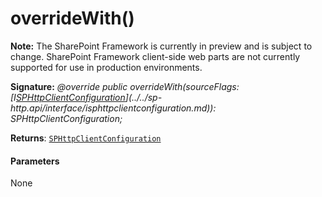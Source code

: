 # overrideWith()
**Note:** The SharePoint Framework is currently in preview and is subject to change. SharePoint Framework client-side web parts are not currently supported for use in production environments.





**Signature:** _@override public overrideWith(sourceFlags: [I[SPHttpClientConfiguration](../../sp-http.api/class/sphttpclientconfiguration.md)](../../sp-http.api/interface/isphttpclientconfiguration.md)): SPHttpClientConfiguration;_

**Returns**: [`SPHttpClientConfiguration`](../../sp-http.api/class/sphttpclientconfiguration.md)





#### Parameters
None


